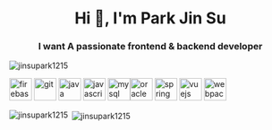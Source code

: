 <h1 align="center">Hi 👋, I'm Park Jin Su</h1>
<h3 align="center">I want A passionate frontend & backend developer</h3>

<p align="left"> <img src="https://komarev.com/ghpvc/?username=jinsupark1215" alt="jinsupark1215" /> </p>

<p align="left"><img src="https://www.vectorlogo.zone/logos/firebase/firebase-icon.svg" alt="firebase" width="40" height="40"/> <img src="https://www.vectorlogo.zone/logos/git-scm/git-scm-icon.svg" alt="git" width="40" height="40"/> <img src="https://www.vectorlogo.zone/util/preview.html?image=/logos/java/java-ar21.svg" alt="java" width="40" height="40"/> <img src="https://www.vectorlogo.zone/util/preview.html?image=/logos/javascript/javascript-ar21.svg" alt="javascript" width="40" height="40"/> <img src="https://www.vectorlogo.zone/util/preview.html?image=/logos/mysql/mysql-ar21.svg" alt="mysql" width="40" height="40"/><img src="https://www.vectorlogo.zone/util/preview.html?image=/logos/oracle/oracle-ar21.svg" alt="oracle" width="40" height="40"/> <img src="https://www.vectorlogo.zone/util/preview.html?image=/logos/springio/springio-ar21.svg" alt="spring" width="40" height="40"/> <img src="https://devicons.github.io/devicon/devicon.git/icons/vuejs/vuejs-original-wordmark.svg" alt="vuejs" width="40" height="40"/> <img src="https://devicons.github.io/devicon/devicon.git/icons/webpack/webpack-original.svg" alt="webpack" width="40" height="40"/></p><p><img align="left" src="https://github-readme-stats.vercel.app/api/top-langs/?username=jinsupark1215&layout=compact&hide=html" alt="jinsupark1215" /></p>

<p>&nbsp;<img align="center" src="https://github-readme-stats.vercel.app/api?username=jinsupark1215&show_icons=true" alt="jinsupark1215" /></p>

